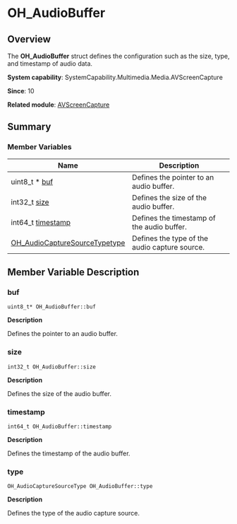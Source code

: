 # OH_AudioBuffer


## Overview

The **OH_AudioBuffer** struct defines the configuration such as the size, type, and timestamp of audio data.

**System capability**: SystemCapability.Multimedia.Media.AVScreenCapture

**Since**: 10

**Related module**: [AVScreenCapture](_a_v_screen_capture.md)


## Summary


### Member Variables

| Name | Description | 
| -------- | -------- |
| uint8_t \* [buf](#buf) | Defines the pointer to an audio buffer. | 
| int32_t [size](#size) | Defines the size of the audio buffer. | 
| int64_t [timestamp](#timestamp) | Defines the timestamp of the audio buffer. | 
| [OH_AudioCaptureSourceType](_a_v_screen_capture.md#oh_audiocapturesourcetype)[type](#type) | Defines the type of the audio capture source. | 


## Member Variable Description


### buf

```
uint8_t* OH_AudioBuffer::buf
```

**Description**

Defines the pointer to an audio buffer.


### size

```
int32_t OH_AudioBuffer::size
```

**Description**

Defines the size of the audio buffer.


### timestamp

```
int64_t OH_AudioBuffer::timestamp
```

**Description**

Defines the timestamp of the audio buffer.


### type

```
OH_AudioCaptureSourceType OH_AudioBuffer::type
```

**Description**

Defines the type of the audio capture source.
